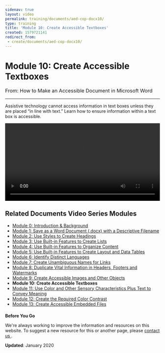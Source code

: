 ```yaml
---
sidenav: true
layout: video
permalink: training/documents/aed-cop-docx10/
type: training
title: 'Module 10: Create Accessible Textboxes'
created: 1579721141
redirect_from:
 - create/documents/aed-cop-docx10/
---
```


# Module 10: Create Accessible Textboxes

<p style="font-size:115%">
  From: How to Make an Accessible Document in Microsoft Word
</p>

* * *

Assistive technology cannot access information in text boxes unless they are placed &ldquo;in line with text.&rdquo; Learn how to ensure information within a text box is accessible.

<video controls="controls" data-vscid="3qesx4ovd" style="width:100%"><source src="https://assets.section508.gov/files/aed-cop-docx-m10.mp4" type="video/mp4" /></video>

## Related Documents Video Series Modules

  * [Module 0: Introduction & Background][1]
  * [Module 1: Save as a Word Document (.docx) with a Descriptive Filename][2]
  * [Module 2: Use Styles to Create Headings][3]
  * [Module 3: Use Built-in Features to Create Lists][4]
  * [Module 4: Use Built-in Features to Organize Content][5]
  * [Module 5: Use Built-in Features to Create Layout and Data Tables][6]
  * [Module 6: Identify Distinct Languages][7]
  * [Module 7: Create Unambiguous Names for Links][8]
  * [Module 8: Duplicate Vital Information in Headers, Footers and Watermarks][9]
  * [Module 9: Create Accessible Images and Other Objects][10]
  * **Module 10: Create Accessible Textboxes**
  * [Module 11: Use Color and Other Sensory Characteristics Plus Text to Convey Meaning][11]
  * [Module 12: Create the Required Color Contrast][12]
  * [Module 13: Create Accessible Embedded Files][13]

<div class="border-base radius-lg border-1px" style="margin-top: 1.5em;">
<div class="padding-1">
<p class="text-large"><strong>Before You Go</strong></p>
<p>We're always working to improve the information and resources on this website. To suggest a new resource for this or another page, please <a href="mailto:section.508@gsa.gov">contact us
</a>.</p>
</div>
</div>

**Updated**: January 2020

 [1]: {{site.baseurl}}/training/documents/aed-cop-docx00
 [2]: {{site.baseurl}}/training/documents/aed-cop-docx01
 [3]: {{site.baseurl}}/training/documents/aed-cop-docx02
 [4]: {{site.baseurl}}/training/documents/aed-cop-docx03
 [5]: {{site.baseurl}}/training/documents/aed-cop-docx04
 [6]: {{site.baseurl}}/training/documents/aed-cop-docx05
 [7]: {{site.baseurl}}/training/documents/aed-cop-docx06
 [8]: {{site.baseurl}}/training/documents/aed-cop-docx07
 [9]: {{site.baseurl}}/training/documents/aed-cop-docx08
 [10]: {{site.baseurl}}/training/documents/aed-cop-docx09
 [11]: {{site.baseurl}}/training/documents/aed-cop-docx11
 [12]: {{site.baseurl}}/training/documents/aed-cop-docx12
 [13]: {{site.baseurl}}/training/documents/aed-cop-docx13